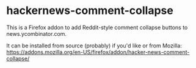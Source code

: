 hackernews-comment-collapse
===========================

This is a Firefox addon to add Reddit-style comment collapse buttons to
news.ycombinator.com.

It can be installed from source (probably) if you'd like or from Mozilla:
https://addons.mozilla.org/en-US/firefox/addon/hacker-news-comment-collapse/
